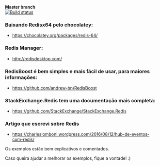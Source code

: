 <strong>Master branch</strong><br />
[![Build status](https://ci.appveyor.com/api/projects/status/iwdm3xpqrsqoutnv/branch/master?svg=true)](https://ci.appveyor.com/project/charleslomboni/exemplos-redis/branch/master)


### Baixando Redisx64 pelo chocolatey:
- https://chocolatey.org/packages/redis-64/

### Redis Manager:
- http://redisdesktop.com/

### RedisBoost é bem simples e mais fácil de usar, para maiores informações:
- https://github.com/andrew-bn/RedisBoost

### StackExchange.Redis tem uma documentação mais completa:
- https://github.com/StackExchange/StackExchange.Redis

### Artigo que escrevi sobre Redis
- https://charleslomboni.wordpress.com/2016/08/12/hub-de-eventos-com-redis/

Os exemplos estão bem explicativos e comentados.

Caso queira ajudar a melhorar os exemplos, fique a vontade! :)
